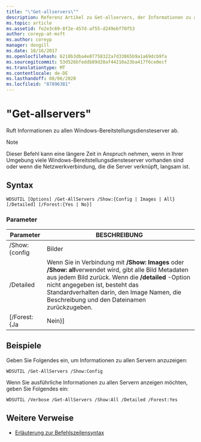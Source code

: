 ```yaml
---
title: "\"Get-allservers\""
description: Referenz Artikel zu Get-allservers, der Informationen zu allen Windows-Bereitstellungsdiensteserver abruft.
ms.topic: article
ms.assetid: fe2e3c69-8f2e-457d-af55-d249ebf70f53
author: coreyp-at-msft
ms.author: coreyp
manager: dongill
ms.date: 10/16/2017
ms.openlocfilehash: 6218b3dba4e87758322a7d33865b9a1a69dcb9fa
ms.sourcegitcommit: 53d526bfeddb89d28af44210a23ba417f6ce0ecf
ms.translationtype: MT
ms.contentlocale: de-DE
ms.lasthandoff: 08/06/2020
ms.locfileid: "87896381"
---
```

# <a name="get-allservers"></a>"Get-allservers"

Ruft Informationen zu allen Windows-Bereitstellungsdiensteserver ab.

> [!NOTE]
> Dieser Befehl kann eine längere Zeit in Anspruch nehmen, wenn in Ihrer Umgebung viele Windows-Bereitstellungsdiensteserver vorhanden sind oder wenn die Netzwerkverbindung, die die Server verknüpft, langsam ist.

## <a name="syntax"></a>Syntax

```
WDSUTIL [Options] /Get-AllServers /Show:{Config | Images | All} [/Detailed] [/Forest:{Yes | No}]
```

### <a name="parameters"></a>Parameter

|   Parameter   |                                                                                                                 BESCHREIBUNG                                                                                                                  |
|---------------|----------------------------------------------------------------------------------------------------------------------------------------------------------------------------------------------------------------------------------------------|
| /Show: {config |                                                                                                                    Bilder                                                                                                                    |
|  /Detailed  | Wenn Sie in Verbindung mit **/Show: Images** oder **/Show: all**verwendet wird, gibt alle Bild Metadaten aus jedem Bild zurück. Wenn die **/detailed** -Option nicht angegeben ist, besteht das Standardverhalten darin, den Image Namen, die Beschreibung und den Dateinamen zurückzugeben. |
| [/Forest: {Ja |                                                                                                                     Nein}]                                                                                                                     |

## <a name="examples"></a>Beispiele

Geben Sie Folgendes ein, um Informationen zu allen Servern anzuzeigen:
```
WDSUTIL /Get-AllServers /Show:Config
```
Wenn Sie ausführliche Informationen zu allen Servern anzeigen möchten, geben Sie Folgendes ein:
```
WDSUTIL /Verbose /Get-AllServers /Show:All /Detailed /Forest:Yes
```

## <a name="additional-references"></a>Weitere Verweise

- [Erläuterung zur Befehlszeilensyntax](command-line-syntax-key.md)